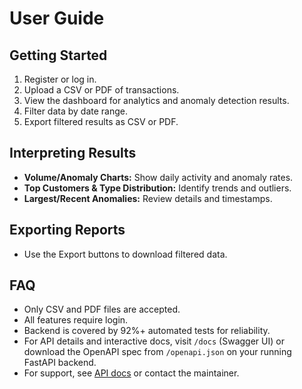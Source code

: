 # User Guide

## Getting Started
1. Register or log in.
2. Upload a CSV or PDF of transactions.
3. View the dashboard for analytics and anomaly detection results.
4. Filter data by date range.
5. Export filtered results as CSV or PDF.

## Interpreting Results
- **Volume/Anomaly Charts:** Show daily activity and anomaly rates.
- **Top Customers & Type Distribution:** Identify trends and outliers.
- **Largest/Recent Anomalies:** Review details and timestamps.

## Exporting Reports
- Use the Export buttons to download filtered data.

## FAQ
- Only CSV and PDF files are accepted.
- All features require login.
- Backend is covered by 92%+ automated tests for reliability.
- For API details and interactive docs, visit `/docs` (Swagger UI) or download the OpenAPI spec from `/openapi.json` on your running FastAPI backend.
- For support, see [API docs](API.md) or contact the maintainer.
